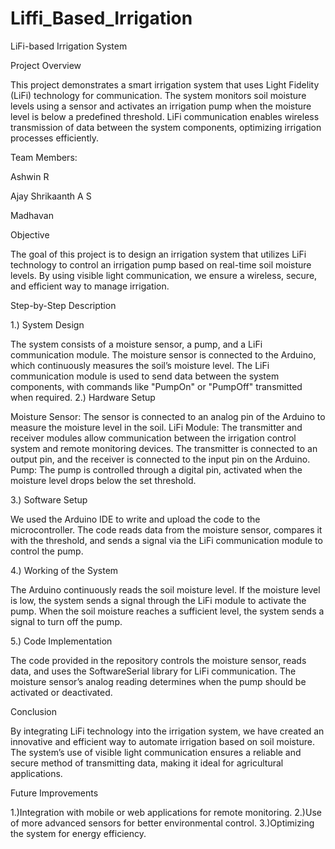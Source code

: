 # Liffi_Based_Irrigation
LiFi-based Irrigation System

Project Overview

This project demonstrates a smart irrigation system that uses Light Fidelity (LiFi) technology for communication. The system monitors soil moisture levels using a sensor and activates an irrigation pump when the moisture level is below a predefined threshold. LiFi communication enables wireless transmission of data between the system components, optimizing irrigation processes efficiently.

Team Members:

Ashwin R

Ajay Shrikaanth A S

Madhavan

Objective

The goal of this project is to design an irrigation system that utilizes LiFi technology to control an irrigation pump based on real-time soil moisture levels. By using visible light communication, we ensure a wireless, secure, and efficient way to manage irrigation.

Step-by-Step Description

1.) System Design

The system consists of a moisture sensor, a pump, and a LiFi communication module.
The moisture sensor is connected to the Arduino, which continuously measures the soil’s moisture level.
The LiFi communication module is used to send data between the system components, with commands like "PumpOn" or "PumpOff" transmitted when required.
2.) Hardware Setup

Moisture Sensor: The sensor is connected to an analog pin of the Arduino to measure the moisture level in the soil.
LiFi Module: The transmitter and receiver modules allow communication between the irrigation control system and remote monitoring devices. The transmitter is connected to an output pin, and the receiver is connected to the input pin on the Arduino.
Pump: The pump is controlled through a digital pin, activated when the moisture level drops below the set threshold.

3.) Software Setup

We used the Arduino IDE to write and upload the code to the microcontroller.
The code reads data from the moisture sensor, compares it with the threshold, and sends a signal via the LiFi communication module to control the pump.

4.) Working of the System

The Arduino continuously reads the soil moisture level.
If the moisture level is low, the system sends a signal through the LiFi module to activate the pump.
When the soil moisture reaches a sufficient level, the system sends a signal to turn off the pump.

5.) Code Implementation

The code provided in the repository controls the moisture sensor, reads data, and uses the SoftwareSerial library for LiFi communication.
The moisture sensor’s analog reading determines when the pump should be activated or deactivated.

Conclusion

By integrating LiFi technology into the irrigation system, we have created an innovative and efficient way to automate irrigation based on soil moisture. The system’s use of visible light communication ensures a reliable and secure method of transmitting data, making it ideal for agricultural applications.


Future Improvements

1.)Integration with mobile or web applications for remote monitoring.
2.)Use of more advanced sensors for better environmental control.
3.)Optimizing the system for energy efficiency.
